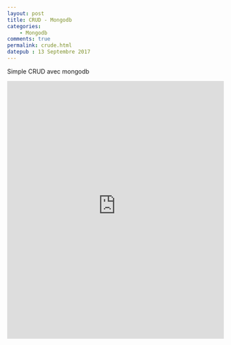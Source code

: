 ```yaml
---
layout: post
title: CRUD - Mongodb
categories:
    - Mongodb
comments: true
permalink: crude.html
datepub : 13 Septembre 2017
---
```



Simple CRUD avec mongodb

<iframe style="width: 100%; height: 600px;" src="https://www.youtube-nocookie.com/embed/chUeAoN2ah8?controls=0&amp;showinfo=0" frameborder="0" allowfullscreen></iframe>